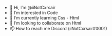 - 👋 Hi, I’m @iiNotCxrsair
- 👀 I’m interested in Code
- 🌱 I’m currently learning Css - Html 
- 💞️ I’m looking to collaborate on Html
- 📫 How to reach me Discord (iiNotCxrsair#0001)

<!---
iiNotCxrsair/iiNotCxrsair is a ✨ special ✨ repository because its `README.md` (this file) appears on your GitHub profile.
You can click the Preview link to take a look at your changes.
--->
